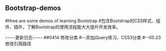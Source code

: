 ## Bootstrap-demos

#Hree are some demos of learning Bootstrap
#包含Bootstrap的CSS样式、组件、插件，了解Bootstrap的使用流程能大大提升开发效率。

-----更新日志-----
##0414 修改分类
#--添加jQuery练习、CSS3分类
#--05.23修改引用路径
